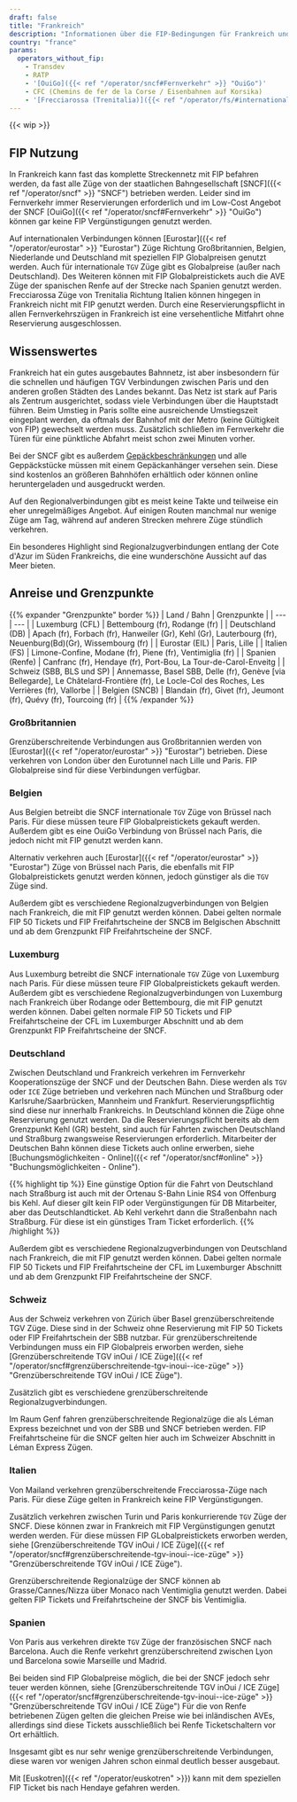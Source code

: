 ```yaml
---
draft: false
title: "Frankreich"
description: "Informationen über die FIP-Bedingungen für Frankreich und für welche Betreiber Vergünstigungen genutzt werden können."
country: "france"
params:
  operators_without_fip:
    - Transdev
    - RATP
    - '[OuiGo]({{< ref "/operator/sncf#Fernverkehr" >}} "OuiGo")'
    - CFC (Chemins de fer de la Corse / Eisenbahnen auf Korsika)
    - '[Frecciarossa (Trenitalia)]({{< ref "/operator/fs/#internationale-frecciarossa-züge-nach-paris" >}} "Frecciarossa (Trenitalia)")'
---
```


<!-- Entferne das "WIP" Snippet, wenn die Inhalte der Seite vollständig sind -->

{{< wip >}}

## FIP Nutzung

In Frankreich kann fast das komplette Streckennetz mit FIP befahren werden, da fast alle Züge von der staatlichen Bahngesellschaft [SNCF]({{< ref "/operator/sncf" >}} "SNCF") betrieben werden. Leider sind im Fernverkehr immer Reservierungen erforderlich und im Low-Cost Angebot der SNCF [OuiGo]({{< ref "/operator/sncf#Fernverkehr" >}} "OuiGo") können gar keine FIP Vergünstigungen genutzt werden.

Auf internationalen Verbindungen können [Eurostar]({{< ref "/operator/eurostar" >}} "Eurostar") Züge Richtung Großbritannien, Belgien, Niederlande und Deutschland mit speziellen FIP Globalpreisen genutzt werden. Auch für internationale `TGV` Züge gibt es Globalpreise (außer nach Deutschland). Des Weiteren können mit FIP Globalpreistickets auch die AVE Züge der spanischen Renfe auf der Strecke nach Spanien genutzt werden. Frecciarossa Züge von Trenitalia Richtung Italien können hingegen in Frankreich nicht mit FIP genutzt werden. Durch eine Reservierungspflicht in allen Fernverkehrszügen in Frankreich ist eine versehentliche Mitfahrt ohne Reservierung ausgeschlossen.

## Wissenswertes

Frankreich hat ein gutes ausgebautes Bahnnetz, ist aber insbesondern für die schnellen und häufigen TGV Verbindungen zwischen Paris und den anderen großen Städten des Landes bekannt. Das Netz ist stark auf Paris als Zentrum ausgerichtet, sodass viele Verbindungen über die Hauptstadt führen. Beim Umstieg in Paris sollte eine ausreichende Umstiegszeit eingeplant werden, da oftmals der Bahnhof mit der Metro (keine Gültigkeit von FIP) gewechselt werden muss. Zusätzlich schließen im Fernverkehr die Türen für eine pünktliche Abfahrt meist schon zwei Minuten vorher.

Bei der SNCF gibt es außerdem [Gepäckbeschränkungen](https://www.sncf-voyageurs.com/en/travel-with-us/in-france/tgv-inoui/your-luggage-and-lockers/) und alle Geppäckstücke müssen mit einem Gepäckanhänger versehen sein. Diese sind kostenlos an größeren Bahnhöfen erhältlich oder können online heruntergeladen und ausgedruckt werden.

Auf den Regionalverbindungen gibt es meist keine Takte und teilweise ein eher unregelmäßiges Angebot. Auf einigen Routen manchmal nur wenige Züge am Tag, während auf anderen Strecken mehrere Züge stündlich verkehren.

Ein besonderes Highlight sind Regionalzugverbindungen entlang der Cote d'Azur im Süden Frankreichs, die eine wunderschöne Aussicht auf das Meer bieten.

## Anreise und Grenzpunkte

{{% expander "Grenzpunkte" border %}}
| Land / Bahn | Grenzpunkte |
| --- | --- |
| Luxemburg (CFL) | Bettembourg (fr), Rodange (fr) |
| Deutschland (DB) | Apach (fr), Forbach (fr), Hanweiler (Gr), Kehl (Gr), Lauterbourg (fr), Neuenburg(Bd)(Gr), Wissembourg (fr) |
| Eurostar (EIL) | Paris, Lille |
| Italien (FS) | Limone-Confine, Modane (fr), Piene (fr), Ventimiglia (fr) |
| Spanien (Renfe) | Canfranc (fr), Hendaye (fr), Port-Bou, La Tour-de-Carol-Enveitg |
| Schweiz (SBB, BLS und SP) | Annemasse, Basel SBB, Delle (fr), Genève [via Bellegarde], Le Châtelard-Frontière (fr), Le Locle-Col des Roches, Les Verrières (fr), Vallorbe |
| Belgien (SNCB) | Blandain (fr), Givet (fr), Jeumont (fr), Quévy (fr), Tourcoing (fr) |
{{% /expander %}}

### Großbritannien

Grenzüberschreitende Verbindungen aus Großbritannien werden von [Eurostar]({{< ref "/operator/eurostar" >}} "Eurostar") betrieben. Diese verkehren von London über den Eurotunnel nach Lille und Paris. FIP Globalpreise sind für diese Verbindungen verfügbar.

### Belgien

Aus Belgien betreibt die SNCF internationale `TGV` Züge von Brüssel nach Paris. Für diese müssen teure FIP Globalpreistickets gekauft werden. Außerdem gibt es eine OuiGo Verbindung von Brüssel nach Paris, die jedoch nicht mit FIP genutzt werden kann.

Alternativ verkehren auch [Eurostar]({{< ref "/operator/eurostar" >}} "Eurostar") Züge von Brüssel nach Paris, die ebenfalls mit FIP Globalpreistickets genutzt werden können, jedoch günstiger als die `TGV` Züge sind.

Außerdem gibt es verschiedene Regionalzugverbindungen von Belgien nach Frankreich, die mit FIP genutzt werden können. Dabei gelten normale FIP 50 Tickets und FIP Freifahrtscheine der SNCB im Belgischen Abschnitt und ab dem Grenzpunkt FIP Freifahrtscheine der SNCF.

### Luxemburg

Aus Luxemburg betreibt die SNCF internationale `TGV` Züge von Luxemburg nach Paris. Für diese müssen teure FIP Globalpreistickets gekauft werden. Außerdem gibt es verschiedene Regionalzugverbindungen von Luxemburg nach Frankreich über Rodange oder Bettembourg, die mit FIP genutzt werden können. Dabei gelten normale FIP 50 Tickets und FIP Freifahrtscheine der CFL im Luxemburger Abschnitt und ab dem Grenzpunkt FIP Freifahrtscheine der SNCF.

### Deutschland

Zwischen Deutschland und Frankreich verkehren im Fernverkehr Kooperationszüge der SNCF und der Deutschen Bahn. Diese werden als `TGV` oder `ICE` Züge betrieben und verkehren nach München und Straßburg oder Karlsruhe/Saarbrücken, Mannheim und Frankfurt. Reservierungspflichtig sind diese nur innerhalb Frankreichs. In Deutschland können die Züge ohne Reservierung genutzt werden. Da die Reservierungspflicht bereits ab dem Grenzpunkt Kehl (GR) besteht, sind auch für Fahrten zwischen Deutschland und Straßburg zwangsweise Reservierungen erforderlich. Mitarbeiter der Deutschen Bahn können diese Tickets auch online erwerben, siehe [Buchungsmöglichkeiten - Online]({{< ref "/operator/sncf#online" >}} "Buchungsmöglichkeiten - Online").

{{% highlight tip %}}
Eine günstige Option für die Fahrt von Deutschland nach Straßburg ist auch mit der Ortenau S-Bahn Linie RS4 von Offenburg bis Kehl. Auf dieser gilt kein FIP oder Vergünstigungen für DB Mitarbeiter, aber das Deutschlandticket. Ab Kehl verkehrt dann die Straßenbahn nach Straßburg. Für diese ist ein günstiges Tram Ticket erforderlich.
{{% /highlight %}}

Außerdem gibt es verschiedene Regionalzugverbindungen von Deutschland nach Frankreich, die mit FIP genutzt werden können. Dabei gelten normale FIP 50 Tickets und FIP Freifahrtscheine der CFL im Luxemburger Abschnitt und ab dem Grenzpunkt FIP Freifahrtscheine der SNCF.

### Schweiz

Aus der Schweiz verkehren von Zürich über Basel grenzüberschreitende TGV Züge. Diese sind in der Schweiz ohne Reservierung mit FIP 50 Tickets oder FIP Freifahrtschein der SBB nutzbar. Für grenzüberschreitende Verbindungen muss ein FIP Globalpreis erworben werden, siehe [Grenzüberschreitende TGV inOui / ICE Züge]({{< ref "/operator/sncf#grenzüberschreitende-tgv-inoui--ice-züge" >}} "Grenzüberschreitende TGV inOui / ICE Züge").

Zusätzlich gibt es verschiedene grenzüberschreitende Regionalzugverbindungen.

Im Raum Genf fahren grenzüberschreitende Regionalzüge die als Léman Express bezeichnet und von der SBB und SNCF betrieben werden. FIP Freifahrtscheine für die SNCF gelten hier auch im Schweizer Abschnitt in Léman Express Zügen.

### Italien

Von Mailand verkehren grenzüberschreitende Frecciarossa-Züge nach Paris. Für diese Züge gelten in Frankreich keine FIP Vergünstigungen.

Zusätzlich verkehren zwischen Turin und Paris konkurrierende `TGV` Züge der SNCF. Diese können zwar in Frankreich mit FIP Vergünstigungen genutzt werden werden. Für diese müssen FIP GLobalpreistickets erworben werden, siehe [Grenzüberschreitende TGV inOui / ICE Züge]({{< ref "/operator/sncf#grenzüberschreitende-tgv-inoui--ice-züge" >}} "Grenzüberschreitende TGV inOui / ICE Züge").

Grenzüberschreitende Regionalzüge der SNCF können ab Grasse/Cannes/Nizza über Monaco nach Ventimiglia genutzt werden. Dabei gelten FIP Tickets und Freifahrtscheine der SNCF bis Ventimiglia.

### Spanien

Von Paris aus verkehren direkte `TGV` Züge der französischen SNCF nach Barcelona. Auch die Renfe verkehrt grenzüberschreitend zwischen Lyon und Barcelona sowie Marseille und Madrid. 

Bei beiden sind FIP Globalpreise möglich, die bei der SNCF jedoch sehr teuer werden können, siehe [Grenzüberschreitende TGV inOui / ICE Züge]({{< ref "/operator/sncf#grenzüberschreitende-tgv-inoui--ice-züge" >}} "Grenzüberschreitende TGV inOui / ICE Züge") Für die von Renfe betriebenen Zügen gelten die gleichen Preise wie bei inländischen AVEs, allerdings sind diese Tickets ausschließlich bei Renfe Ticketschaltern vor Ort erhältlich.

Insgesamt gibt es nur sehr wenige grenzüberschreitende Verbindungen, diese waren vor wenigen Jahren schon einmal deutlich besser ausgebaut.

Mit [Euskotren]({{< ref "/operator/euskotren" >}}) kann mit dem speziellen FIP Ticket bis nach Hendaye gefahren werden.
